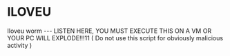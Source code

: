 # ILOVEU
Iloveu worm --- 
LISTEN HERE, YOU MUST EXECUTE THIS ON A VM OR YOUR PC WILL EXPLODE!!!11 ( Do not use this script for obviously malicious activity )
